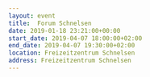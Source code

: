 ```yaml
---
layout: event
title:  Forum Schnelsen
date: 2019-01-18 23:21:00+00:00
start_date: 2019-04-07 18:00:00+02:00
end_date: 2019-04-07 19:30:00+02:00
location: Freizeitzentrum Schnelsen
address: Freizeitzentrum Schnelsen
---
```

